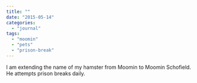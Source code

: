 ```yaml
---
title: ""
date: "2015-05-14"
categories: 
  - "journal"
tags: 
  - "moomin"
  - "pets"
  - "prison-break"
---
```


I am extending the name of my hamster from Moomin to Moomin Schofield. He attempts prison breaks daily.
